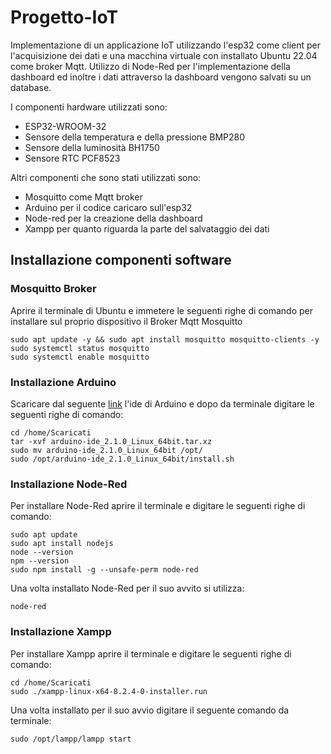 # Progetto-IoT
Implementazione di un applicazione IoT utilizzando l'esp32 come client per l'acquisizione dei dati e una macchina virtuale con installato Ubuntu 22.04 come broker Mqtt. Utilizzo di Node-Red per l'implementazione della dashboard ed inoltre i dati attraverso la dashboard vengono salvati su un database.

I componenti hardware utilizzati sono:
* ESP32-WROOM-32
* Sensore della temperatura e della pressione BMP280
* Sensore della luminosità BH1750
* Sensore RTC PCF8523


Altri componenti che sono stati utilizzati sono:
* Mosquitto come Mqtt broker
* Arduino per il codice caricaro sull'esp32
* Node-red per la creazione della dashboard
* Xampp per quanto riguarda la parte del salvataggio dei dati

## Installazione componenti software
### Mosquitto Broker
Aprire il terminale di Ubuntu e immetere le seguenti righe di comando per installare sul proprio dispositivo il Broker Mqtt Mosquitto
```
sudo apt update -y && sudo apt install mosquitto mosquitto-clients -y
sudo systemctl status mosquitto
sudo systemctl enable mosquitto
```
### Installazione Arduino
Scaricare dal seguente [link](https://support.arduino.cc/hc/en-us/articles/360019833020-Download-and-install-Arduino-IDE) l'ide di Arduino e dopo da terminale digitare le seguenti righe di comando:
```
cd /home/Scaricati
tar -xvf arduino-ide_2.1.0_Linux_64bit.tar.xz
sudo mv arduino-ide_2.1.0_Linux_64bit /opt/
sudo /opt/arduino-ide_2.1.0_Linux_64bit/install.sh
```
### Installazione Node-Red
Per installare Node-Red aprire il terminale e digitare le seguenti righe di comando:
```
sudo apt update
sudo apt install nodejs
node --version
npm --version
sudo npm install -g --unsafe-perm node-red
```
Una volta installato Node-Red per il suo avvito si utilizza:
```
node-red
```
### Installazione Xampp
Per installare Xampp aprire il terminale e digitare le seguenti righe di comando:
```
cd /home/Scaricati
sudo ./xampp-linux-x64-8.2.4-0-installer.run
```
Una volta installato per il suo avvio digitare il seguente comando da terminale:
```
sudo /opt/lampp/lampp start
```

  
  
